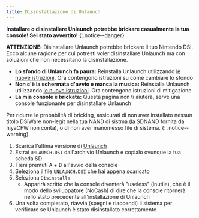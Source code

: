```yaml
---
title: Disinstallazione di Unlaunch
---
```


**Installare o disinstallare Unlaunch potrebbe brickare casualmente la tua console! Sei stato avvertito!**
{:.notice--danger}

**ATTENZIONE:** Disinstallare Unlaunch potrebbe brickare il tuo Nintendo DSi. Ecco alcune ragione per cui potresti voler disinstallare Unlaunch ma con soluzioni che non necessitano la disinstallazione.

- **Lo sfondo di Unlaunch fa paura:** Reinstalla Unlaunch utilizzando [le nuove istruzioni](/installing-unlaunch). Ora contengono istruzioni su come cambiare lo sfondo
- **Non c'è la schermata d'avvio e manca la musica:** Reinstalla Unlaunch utilizzando [le nuove istruzioni](/installing-unlaunch). Ora contengono istruzioni di mitigazione
- **La mia console è brickata:** Questa pagina non ti aiuterà, serve una console funzionante per disinstallare Unlaunch

Per ridurre le probabilità di bricking, assicurati di non aver installato nessun titolo DSiWare non-legit nella tua NAND di sistma (la SDNAND fornita da hiyaCFW non conta), o di non aver manomesso file di sistema.
{: .notice--warning}

1. Scarica l'ultima versione di [Unlaunch](https://problemkaputt.de/unlaunch.zip)
1. Estrai `UNLAUNCH.DSI` dall'archivio Unlaunch e copialo ovunque la tua scheda SD
1. Tieni premuti <kbd class="face">A</kbd> + <kbd class="face">B</kbd> all'avvio della console
1. Seleziona il file `UNLAUNCH.DSI` che hai appena scaricato
1. Seleziona `Disinstalla`
   - Apparirà scritto che la console diventerà "useless" (inutile), che è il modo dello sviluppatore (NoCash) di dire che la console ritornerà nello stato precedente all'installazione di Unlaunch
1. Una volta completato, riavvia (spegni e riaccendi) il sistema per verificare se Unlaunch è stato disinstallato correttamente

